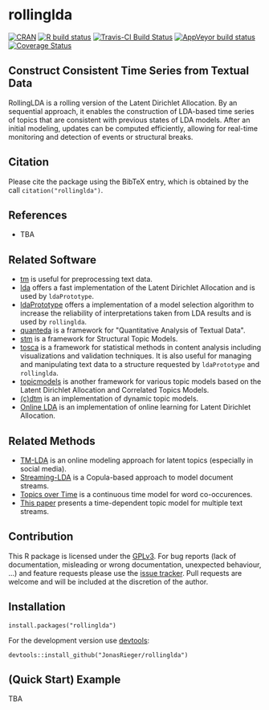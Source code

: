 # rollinglda
[![CRAN](https://www.r-pkg.org/badges/version/rollinglda)](https://cran.r-project.org/package=rollinglda)
[![R build status](https://github.com/JonasRieger/rollinglda/workflows/R-CMD-check/badge.svg)](https://github.com/JonasRieger/rollinglda/actions)
[![Travis-CI Build Status](https://travis-ci.com/JonasRieger/rollinglda.svg?branch=master)](https://travis-ci.com/JonasRieger/rollinglda)
[![AppVeyor build status](https://ci.appveyor.com/api/projects/status/github/JonasRieger/rollinglda?branch=master&svg=true)](https://ci.appveyor.com/project/JonasRieger/rollinglda)
[![Coverage Status](https://coveralls.io/repos/github/JonasRieger/rollinglda/badge.svg?branch=master)](https://coveralls.io/github/JonasRieger/rollinglda?branch=master)

## Construct Consistent Time Series from Textual Data
RollingLDA is a rolling version of the Latent Dirichlet Allocation. By an sequential approach, it enables the construction of LDA-based time series of topics that are consistent with previous states of LDA models. After an initial modeling, updates can be computed efficiently, allowing for real-time monitoring and detection of events or structural breaks.

## Citation
Please cite the package using the BibTeX entry, which is obtained by the call ``citation("rollinglda")``.

## References
* TBA

## Related Software
* [tm](https://CRAN.R-project.org/package=tm) is useful for preprocessing text data.
* [lda](https://CRAN.R-project.org/package=lda) offers a fast implementation of the Latent Dirichlet Allocation and is used by ``ldaPrototype``.
* [ldaPrototype](https://github.com/JonasRieger/ldaPrototype) offers a implementation of a model selection algorithm to increase the reliability of interpretations taken from LDA results and is used by ``rollinglda``.
* [quanteda](https://quanteda.io/) is a framework for "Quantitative Analysis of Textual Data".
* [stm](https://www.structuraltopicmodel.com/) is a framework for Structural Topic Models.
* [tosca](https://github.com/Docma-TU/tosca) is a framework for statistical methods in content analysis including visualizations and validation techniques. It is also useful for managing and manipulating text data to a structure requested by ``ldaPrototype`` and ``rollinglda``.
* [topicmodels](https://CRAN.R-project.org/package=topicmodels) is another framework for various topic models based on the Latent Dirichlet Allocation and Correlated Topics Models.
* [(c)dtm](https://github.com/blei-lab/dtm) is an implementation of dynamic topic models.
* [Online LDA](https://github.com/blei-lab/onlineldavb) is an implementation of online learning for Latent Dirichlet Allocation.

## Related Methods
* [TM-LDA](https://doi.org/10.1145/2339530.2339552) is an online modeling approach for latent topics (especially in social media).
* [Streaming-LDA](https://doi.org/10.1145/2939672.2939781) is a Copula-based approach to model document streams.
* [Topics over Time](https://doi.org/10.1145/1150402.1150450) is a continuous time model for word co-occurences.
* [This paper](https://doi.org/10.1145/2020408.2020551) presents a time-dependent topic model for multiple text streams.

## Contribution
This R package is licensed under the [GPLv3](https://www.gnu.org/licenses/gpl-3.0.en.html).
For bug reports (lack of documentation, misleading or wrong documentation, unexpected behaviour, ...) and feature requests please use the [issue tracker](https://github.com/JonasRieger/rollinglda/issues).
Pull requests are welcome and will be included at the discretion of the author.

## Installation
```{R}
install.packages("rollinglda")
```
For the development version use [devtools](https://cran.r-project.org/package=devtools):
```{R}
devtools::install_github("JonasRieger/rollinglda")
```

## (Quick Start) Example
TBA

